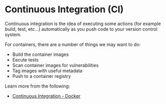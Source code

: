 # Continuous Integration (CI)

Continuous integration is the idea of executing some actions (for example build, test, etc...) automatically as you push code to your version control system.

For containers, there are a number of things we may want to do:

- Build the container images
- Eecute tests
- Scan container images for vulnerabilities
- Tag images with useful metadata
- Push to a container registry

Learn more from the following:

- [Continuous Integration - Docker](https://courses.devopsdirective.com/docker-beginner-to-pro/lessons/11-development-workflow/04-continuous-integration-github-actions)